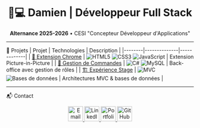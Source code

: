 <h1 align="center">👨💻 Damien | Développeur Full Stack</h1>
<p align="center">
  <strong>Alternance 2025-2026</strong> • CESI "Concepteur Développeur d'Applications"<br>
</p>

---

🚀 Projets
| Projet | Technologies | Description |
|--------|--------------|-------------|
| [🧩 Extension Chrome](https://damien-codes.github.io/Mes_Reseaux/) | <img src="https://img.shields.io/badge/-HTML5-E34F26?logo=html5" title="HTML5"> <img src="https://img.shields.io/badge/-CSS3-1572B6?logo=css3" title="CSS3"> <img src="https://img.shields.io/badge/-JavaScript-F7DF1E?logo=javascript" title="JavaScript"> | Extension Picture-in-Picture |
| [🛒 Gestion de Commandes](https://damien-codes.github.io/Mes_Reseaux/) | <img src="https://img.shields.io/badge/-C%23-239120?logo=c-sharp" title="C#"> <img src="https://img.shields.io/badge/-MySQL-4479A1?logo=mysql" title="MySQL"> | Back-office avec gestion de rôles |
| [🏗️ Expérience Stage](https://damien-codes.github.io/Mes_Reseaux/) | <img src="https://img.shields.io/badge/-MVC-architecture-important" title="MVC"> <img src="https://img.shields.io/badge/-Database-blue" title="Bases de données"> | Architectures MVC & bases de données |

---
📬 Contact
<p align="center">
  <a href="mailto:pinodamien@gmail.com">
    <img src="https://img.icons8.com/color/48/000000/gmail.png" alt="Email" width="40"/>
  </a>
  <a href="https://www.linkedin.com/in/damien-pino">
    <img src="https://img.icons8.com/color/48/000000/linkedin.png" alt="LinkedIn" width="40"/>
  </a>
  <a href="https://damien-codes.github.io/Mes_Reseaux/">
    <img src="https://img.icons8.com/color/48/000000/domain.png" alt="Portfolio" width="40"/>
  </a>
  <a href="https://github.com/damien-codes">
    <img src="https://img.icons8.com/fluency/48/000000/github.png" alt="GitHub" width="40"/>
  </a>
</p>
